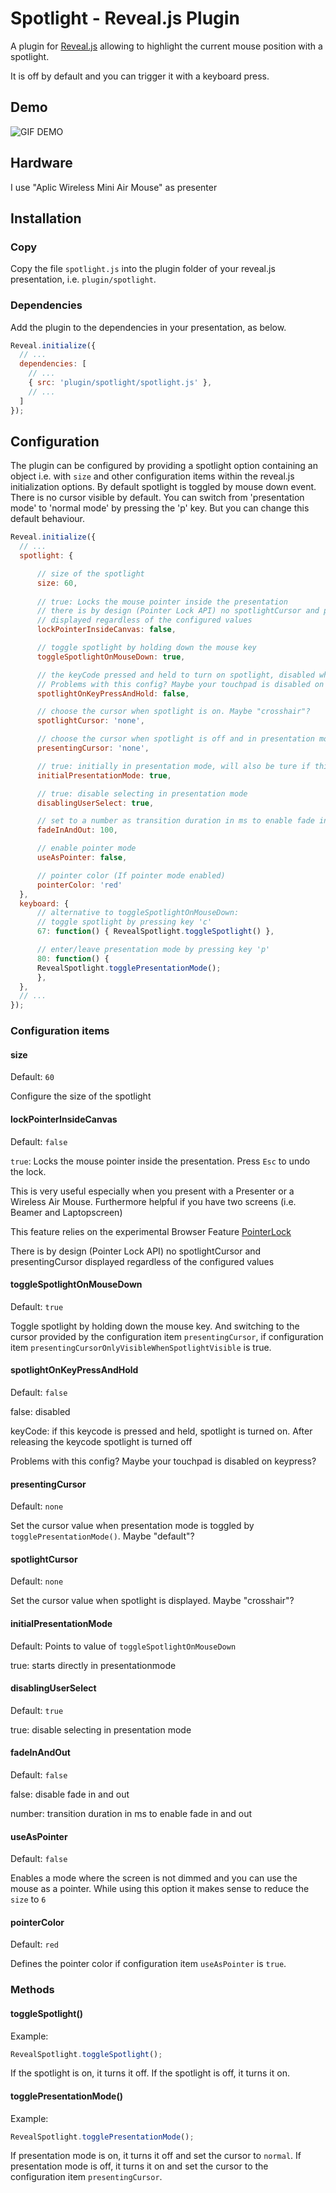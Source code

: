 # Spotlight - Reveal.js Plugin

A plugin for [Reveal.js](https://github.com/hakimel/reveal.js) allowing to highlight the current mouse position with a spotlight.

It is off by default and you can trigger it with a keyboard press.

## Demo

![GIF DEMO](img/demo.gif)

## Hardware

I use "Aplic Wireless Mini Air Mouse" as presenter

## Installation

### Copy

Copy the file `spotlight.js` into the plugin folder of your reveal.js presentation, i.e. ```plugin/spotlight```.

### Dependencies

Add the plugin to the dependencies in your presentation, as below.

```javascript
Reveal.initialize({
  // ...
  dependencies: [
    // ...
    { src: 'plugin/spotlight/spotlight.js' },
    // ... 
  ]
});
```

## Configuration

The plugin can be configured by providing a spotlight option containing an object i.e. with `size` and other configuration items within the reveal.js initialization options. By default spotlight is toggled by mouse down event. There is no cursor visible by default. You can switch from 'presentation mode' to 'normal mode' by pressing the 'p' key. But you can change this default behaviour.

```javascript
Reveal.initialize({
  // ...
  spotlight: {

      // size of the spotlight
      size: 60,
      
      // true: Locks the mouse pointer inside the presentation
      // there is by design (Pointer Lock API) no spotlightCursor and presentingCursor 
      // displayed regardless of the configured values 
      lockPointerInsideCanvas: false,

      // toggle spotlight by holding down the mouse key
      toggleSpotlightOnMouseDown: true,

      // the keyCode pressed and held to turn on spotlight, disabled when set to false
      // Problems with this config? Maybe your touchpad is disabled on keypress? 
      spotlightOnKeyPressAndHold: false,

      // choose the cursor when spotlight is on. Maybe "crosshair"?
      spotlightCursor: 'none',

      // choose the cursor when spotlight is off and in presentation mode. Maybe "default"?
      presentingCursor: 'none', 

      // true: initially in presentation mode, will also be ture if this is not set and toggleSpotlightOnMouseDown is true
      initialPresentationMode: true,

      // true: disable selecting in presentation mode
      disablingUserSelect: true,

      // set to a number as transition duration in ms to enable fade in and out, disabled when set to false
      fadeInAndOut: 100,

      // enable pointer mode
      useAsPointer: false,

      // pointer color (If pointer mode enabled)
      pointerColor: 'red'
  },
  keyboard: {
      // alternative to toggleSpotlightOnMouseDown: 
      // toggle spotlight by pressing key 'c'
      67: function() { RevealSpotlight.toggleSpotlight() },

      // enter/leave presentation mode by pressing key 'p'
      80: function() { 
      RevealSpotlight.togglePresentationMode(); 
      },
  },
  // ...
});
```

### Configuration items

#### size

Default: `60`

Configure the size of the spotlight

#### lockPointerInsideCanvas

Default: `false`

`true`:
Locks the mouse pointer inside the presentation. Press `Esc` to undo the lock.

This is very useful especially when you present with a Presenter or a Wireless Air Mouse.
Furthermore helpful if you have two screens (i.e. Beamer and Laptopscreen)

This feature relies on the experimental Browser Feature [PointerLock](https://developer.mozilla.org/en-US/docs/Web/API/Element/requestPointerLock)

There is by design (Pointer Lock API) no spotlightCursor and presentingCursor displayed regardless of the configured values

#### toggleSpotlightOnMouseDown

Default: `true`

Toggle spotlight by holding down the mouse key. And switching to the cursor provided by the configuration item `presentingCursor`, if configuration item `presentingCursorOnlyVisibleWhenSpotlightVisible` is true.

#### spotlightOnKeyPressAndHold

Default: `false`

false: disabled

keyCode: if this keycode is pressed and held, spotlight is turned on. After releasing the keycode spotlight is turned off

Problems with this config? Maybe your touchpad is disabled on keypress?

#### presentingCursor

Default: `none`

Set the cursor value when presentation mode is toggled by `togglePresentationMode()`. Maybe "default"?

#### spotlightCursor

Default: `none`

Set the cursor value when spotlight is displayed. Maybe "crosshair"?

#### initialPresentationMode

Default: Points to value of `toggleSpotlightOnMouseDown`

true: starts directly in presentationmode

#### disablingUserSelect

Default: `true`

true: disable selecting in presentation mode

#### fadeInAndOut

Default: `false`

false: disable fade in and out

number: transition duration in ms to enable fade in and out

#### useAsPointer

Default: `false`

Enables a mode where the screen is not dimmed and you can use the mouse as a pointer.
While using this option it makes sense to reduce the `size` to `6`

#### pointerColor

Default: `red`

Defines the pointer color if configuration item `useAsPointer` is `true`.

### Methods

#### toggleSpotlight()

Example:

```javascript
RevealSpotlight.toggleSpotlight();
```

If the spotlight is on, it turns it off.
If the spotlight is off, it turns it on.

#### togglePresentationMode()

Example:

```javascript
RevealSpotlight.togglePresentationMode();
```

If presentation mode is on, it turns it off and set the cursor to `normal`.
If presentation mode is off, it turns it on and set the cursor to the configuration item `presentingCursor`.
